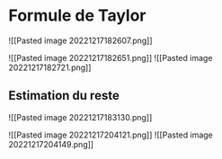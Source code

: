 # Formule de Taylor

![[Pasted image 20221217182607.png]]

![[Pasted image 20221217182651.png]]
![[Pasted image 20221217182721.png]]

## Estimation du reste
![[Pasted image 20221217183130.png]]

![[Pasted image 20221217204121.png]]
![[Pasted image 20221217204149.png]]